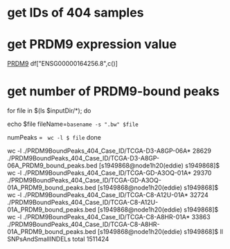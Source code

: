 # get IDs of 404 samples
# get PRDM9 expression value 
[PRDM9](https://www.ensembl.org/Homo_sapiens/Gene/Summary?g=ENSG00000164256;r=5:23443586-23528093)
df["ENSG00000164256.8",c()]
# get number of PRDM9-bound peaks
for file in $(ls $inputDir/*); do

echo $file
                fileName=`basename -s ".bw" $file`


numPeaks = ` wc -l $ file`
done

wc -l ./PRDM9BoundPeaks_404_Case_ID/TCGA-D3-A8GP-06A*
28629 ./PRDM9BoundPeaks_404_Case_ID/TCGA-D3-A8GP-06A_PRDM9_bound_peaks.bed
[s1949868@node1h20(eddie) s1949868]$ wc -l ./PRDM9BoundPeaks_404_Case_ID/TCGA-GD-A3OQ-01A*
29370 ./PRDM9BoundPeaks_404_Case_ID/TCGA-GD-A3OQ-01A_PRDM9_bound_peaks.bed
[s1949868@node1h20(eddie) s1949868]$ wc -l ./PRDM9BoundPeaks_404_Case_ID/TCGA-C8-A12U-01A*
32724 ./PRDM9BoundPeaks_404_Case_ID/TCGA-C8-A12U-01A_PRDM9_bound_peaks.bed
[s1949868@node1h20(eddie) s1949868]$ wc -l ./PRDM9BoundPeaks_404_Case_ID/TCGA-C8-A8HR-01A*
33863 ./PRDM9BoundPeaks_404_Case_ID/TCGA-C8-A8HR-01A_PRDM9_bound_peaks.bed
[s1949868@node1h20(eddie) s1949868]$ ll SNPsAndSmallINDELs
total 1511424

<!--stackedit_data:
eyJoaXN0b3J5IjpbNTE1MDE4MzU1LC03ODMzNjkzNTUsLTIzOT
EyOTE3Ml19
-->